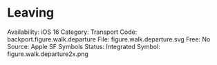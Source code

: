 # Leaving

Availability: iOS 16
Category: Transport
Code: backport.figure.walk.departure
File: figure.walk.departure.svg
Free: No
Source: Apple SF Symbols
Status: Integrated
Symbol: figure.walk.departure2x.png